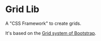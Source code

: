 # Grid Lib

A "CSS Framework" to create grids.

It's based on the [Grid system of Bootstrap](https://getbootstrap.com/docs/4.5/layout/grid/).
